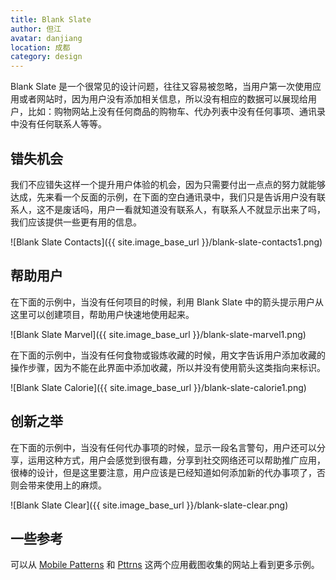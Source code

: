 ```yaml
---
title: Blank Slate 
author: 但江
avatar: danjiang
location: 成都 
category: design
---
```


Blank Slate 是一个很常见的设计问题，往往又容易被忽略，当用户第一次使用应用或者网站时，因为用户没有添加相关信息，所以没有相应的数据可以展现给用户，比如：购物网站上没有任何商品的购物车、代办列表中没有任何事项、通讯录中没有任何联系人等等。

## 错失机会

我们不应错失这样一个提升用户体验的机会，因为只需要付出一点点的努力就能够达成，先来看一个反面的示例，在下面的空白通讯录中，我们只是告诉用户没有联系人，这不是废话吗，用户一看就知道没有联系人，有联系人不就显示出来了吗，我们应该提供一些更有用的信息。

![Blank Slate Contacts]({{ site.image_base_url }}/blank-slate-contacts1.png)

## 帮助用户

在下面的示例中，当没有任何项目的时候，利用 Blank Slate 中的箭头提示用户从这里可以创建项目，帮助用户快速地使用起来。

![Blank Slate Marvel]({{ site.image_base_url }}/blank-slate-marvel1.png)

在下面的示例中，当没有任何食物或锻炼收藏的时候，用文字告诉用户添加收藏的操作步骤，因为不能在此界面中添加收藏，所以并没有使用箭头这类指向来标识。

![Blank Slate Calorie]({{ site.image_base_url }}/blank-slate-calorie1.png)

## 创新之举

在下面的示例中，当没有任何代办事项的时候，显示一段名言警句，用户还可以分享，运用这种方式，用户会感觉到很有趣，分享到社交网络还可以帮助推广应用，很棒的设计，但是这里要注意，用户应该是已经知道如何添加新的代办事项了，否则会带来使用上的麻烦。

![Blank Slate Clear]({{ site.image_base_url }}/blank-slate-clear.png)

## 一些参考

可以从 [Mobile Patterns][1] 和 [Pttrns][2] 这两个应用截图收集的网站上看到更多示例。

[1]: http://www.mobile-patterns.com/iphone/empty-data-sets
[2]: http://www.pttrns.com/categories/35-empty-states
